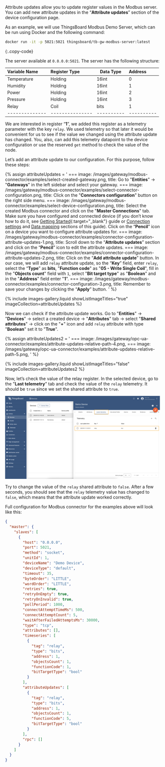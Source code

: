 Attribute updates allow you to update register values in the Modbus server. You can add new attribute updates in the 
“**Attribute updates**” section of the device configuration page.

As an example, we will use ThingsBoard Modbus Demo Server, which can be run using Docker and the following command:

```bash
docker run -it -p 5021:5021 thingsboard/tb-gw-modbus-server:latest
```
{:.copy-code}

The server available at `0.0.0.0:5021`. The server has the following structure:

| Variable Name  | Register Type   | Data Type  | Address    |
|:---------------|:----------------|------------|:-----------|
| Temperature    | Holding         | 16int      | 0          |
| Humidity       | Holding         | 16int      | 1          |
| Power          | Holding         | 16int      | 2          |
| Pressure       | Holding         | 16int      | 3          |
| Relay          | Coil            | bits       | 1          |
| -------------- | --------------- | ---------- | ---------- |

We are interested in register “**1**”, we added this register as a telemetry parameter with the key `relay`. We used 
telemetry so that later it would be convenient for us to see if the value we changed using the attribute update 
has changed. You, also, can add this telemetry datapoint to the device configuration or use the reserved `get` method 
to check the value of the node.

Let’s add an attribute update to our configuration. For this purpose, follow these steps:

{% assign attributeUpdates = '
    ===
        image: /images/gateway/modbus-connector/examples/select-created-gateway.png,
        title: Go to "**Entities**" → "**Gateways**" in the left sidebar and select your gateway.
    ===
        image: /images/gateway/modbus-connector/examples/select-connector-configuration.png,
        title: Click on the "**Connectors configuration**" button on the right side menu.
    ===
        image: /images/gateway/modbus-connector/examples/select-device-configuration.png,
        title: Select the created Modbus connector and click on the "**Master Connections**" tab. Make sure you have configured and connected device (if you don’t know how to do it, see [Getting Started](/docs/iot-gateway/getting-started/?connectorsCreation=modbus){:target="_blank"} guide or [Connection settings](/docs/iot-gateway/config/modbus/#connection-settings) and [Data mapping](/docs/iot-gateway/config/modbus/#data-mapping) sections of this guide). Click on the “**Pencil**” icon on a device you want to configure attribute updates for.
    ===
        image: /images/gateway/modbus-connector/examples/connector-configuration-attribute-updates-1.png,
        title: Scroll down to the “**Attribute updates**” section and click on the “**Pencil**” icon to edit the attribute updates.
    ===
        image: /images/gateway/modbus-connector/examples/connector-configuration-attribute-updates-2.png,
        title: Click on the “**Add attribute update**” button. In our case, we will add `relay` attribute update, so the “**Key**” field, enter `relay`, select the “**Type**” as **bits**, "**Function code**" as "**05 - Write Single Coil**", fill in the "**Objects count**" field with `1`, select "**Bit target type**" as "**Boolean**" and in the "**Address**" field enter "**1**".
    ===
        image: /images/gateway/modbus-connector/examples/connector-configuration-3.png,
        title: Remember to save your changes by clicking the “**Apply**” button.
'
%}

{% include images-gallery.liquid showListImageTitles="true" imageCollection=attributeUpdates %}

Now we can check if the attribute update works. Go to "**Entities**" → "**Devices**" → select a created 
device → "**Attributes**" tab → select "**Shared attributes**" → click on the "**+**" icon and add `relay` attribute 
with type "**Boolean**" set it to "**True**".

{% assign attributeUpdates2 = '
    ===
        image: /images/gateway/opc-ua-connector/examples/attribute-updates-relative-path-4.png,
    ===
        image: /images/gateway/opc-ua-connector/examples/attribute-updates-relative-path-5.png,
'
%}

{% include images-gallery.liquid showListImageTitles="false" imageCollection=attributeUpdates2 %}

Now, let’s check the value of the relay register. In the selected device, go to the "**Last telemetry**" tab and 
check the value of the `relay` telemetry. It should be `true` since we set the shared attribute to `true`.

![image](/images/gateway/modbus-connector/examples/result-device-overview-1.png)

Try to change the value of the `relay` shared attribute to `false`. After a few seconds, you should see that the
`relay` telemetry value has changed to `false`, which means that the attribute update worked correctly.

Full configuration for Modbus connector for the examples above will look like this:

```json
{
  "master": {
    "slaves": [
      {
        "host": "0.0.0.0",
        "port": 5021,
        "method": "socket",
        "unitId": 1,
        "deviceName": "Demo Device",
        "deviceType": "default",
        "timeout": 35,
        "byteOrder": "LITTLE",
        "wordOrder": "LITTLE",
        "retries": true,
        "retryOnEmpty": true,
        "retryOnInvalid": true,
        "pollPeriod": 1000,
        "connectAttemptTimeMs": 500,
        "connectAttemptCount": 5,
        "waitAfterFailedAttemptsMs": 30000,
        "type": "tcp",
        "attributes": [],
        "timeseries": [
          {
            "tag": "relay",
            "type": "bits",
            "address": 1,
            "objectsCount": 1,
            "functionCode": 1,
            "bitTargetType": "bool"
          }
        ],
        "attributeUpdates": [
          {
            "tag": "relay",
            "type": "bits",
            "address": 1,
            "objectsCount": 1,
            "functionCode": 5,
            "bitTargetType": "bool"
          }
        ],
        "rpc": []
      }
    ]
  }
}
```
